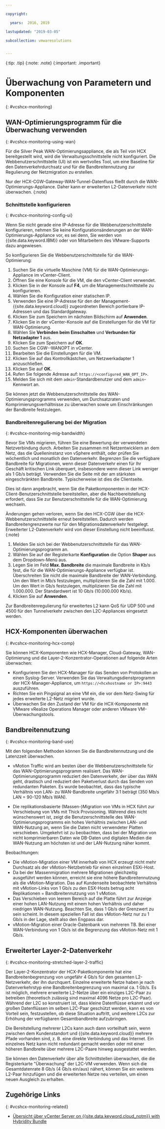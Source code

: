 ```yaml
---

copyright:

  years:  2016, 2019

lastupdated: "2019-03-05"

subcollection: vmwaresolutions


---
```


{:tip: .tip}
{:note: .note}
{:important: .important}

# Überwachung von Parametern und Komponenten
{: #vcshcx-monitoring}

## WAN-Optimierungsprogramm für die Überwachung verwenden
{: #vcshcx-monitoring-using-wan}

Für die Silver Peak WAN-Optimierungsappliance, die als Teil von HCX bereitgestellt wird, wird die Verwaltungsschnittstelle nicht konfiguriert. Die Webbenutzerschnittstelle (UI) ist ein wertvolles Tool, um eine Baseline für den Datenverkehrdurchsatz und für die Bandbreitennutzung zur Regulierung der Netzmigration zu erstellen.

Nur der HCX-CGW-Gateway-WAN-Tunnel-Datenfluss fließt durch die WAN-Optimierungs-Appliance. Daher kann er erweiterten L2-Datenverkehr nicht überwachen.
{:note}

### Schnittstelle konfigurieren
{: #vcshcx-monitoring-config-ui}

Wenn Sie nicht gerade eine IP-Adresse für die Webbenutzerschnittstelle konfigurieren, nehmen Sie keine Konfigurationsänderungen an der WAN-Optimierungs-Appliance vor, es sei denn, Sie werden von {{site.data.keyword.IBM}} oder von Mitarbeitern des VMware-Supports dazu angewiesen.   

So konfigurieren Sie die Webbenutzerschnittstelle für die WAN-Optimierung:
1.	Suchen Sie die virtuelle Maschine (VM) für die WAN-Optimierungs-Appliance im vCenter-Client.
2.	Öffnen Sie eine Konsole für die VM, die den vCenter-Client verwendet.
3.	Klicken Sie in der Konsole auf **F4**, um die Managementschnittstelle zu konfigurieren.
4.	Wählen Sie die Konfiguration einer statischen IP.
5.	Verwenden Sie eine IP-Adresse für den der Management-{{site.data.keyword.cloud}} zugeordneten Bereich portierbare IP-Adressen und das Standardgateway.
6.	Klicken Sie zum Speichern im nächsten Bildschirm auf **Anwenden**.
7.  Klicken Sie in der vCenter-Konsole auf die Einstellungen für die VM für WAN-Optimierung.
8.	Wählen Sie **Verbinden beim Einschalten** und **Verbunden für Netzadapter 1** aus.
9.	Klicken Sie zum Speichern auf **OK**.
10.	Suchen Sie CGW-<xxx>-WANOPT in vCenter.
11.	Bearbeiten Sie die Einstellungen für die VM.
12.	Klicken Sie auf das Kontrollkästchen, um Netzwerkadapter 1 anzuschließen.
13.	Klicken Sie auf **OK**.
14.	Rufen Sie folgende Adresse auf: `https://<configured_WAN_OPT_IP>`.
15.	Melden Sie sich mit dem `admin`-Standardbenutzer und dem `admin`-Kennwort an.

Sie können jetzt die Webbenutzerschnittstelle des WAN-Optimierungsprogramms verwenden, um Durchsatzraten und Komprimierungsverhältnisse zu überwachen sowie um Einschränkungen der Bandbreite festzulegen.

### Bandbreitenregulierung bei der Migration
{: #vcshcx-monitoring-mig-bandwidth}

Bevor Sie VMs migrieren, führen Sie eine Bewertung der verwendeten Netzverbindung durch. Arbeiten Sie zusammen mit Netzentwicklern an dem Netz, das die Quelleninstanz von vSphere enthält, oder prüfen Sie wöchentlich und monatlich den Datenverkehr. Begrenzen Sie die verfügbare Bandbreite für Migrationen, wenn dieser Datenverkehr einen für Ihr Geschäft kritischen Link überquert, insbesondere wenn dieser Link weniger als 1 Gb/s beträgt. Verwenden Sie die Seite mit der am stärksten eingeschränkten Bandbreite. Typischerweise ist dies die Clientseite.

Dies ist dann angebracht, wenn Sie die Paketkomponenten in der HCX-Client-Benutzerschnittstelle bereitstellen, aber die Nachbereitstellung erfordert, dass Sie zur Benutzerschnittstelle für die WAN-Optimierung wechseln.

Änderungen gehen verloren, wenn Sie den HCX-CGW über die HCX-Webbenutzerschnittstelle erneut bereitstellen.
Dadurch werden Bandbreitengrenzwerte nur für den Migrationsdatenverkehr festgelegt. Erweiterter L2-Datenverkehr wird von dieser Einstellung nicht beeinflusst.
{:note}

1. Melden Sie sich bei der Webbenutzerschnittstelle für das WAN-Optimierungsprogramm an.
2. Wählen Sie auf der Registerkarte **Konfiguration** die Option **Shaper** aus dem Dropdown-Menü aus.
3. Legen Sie im Feld **Max. Bandbreite** die maximale Bandbreite in Kb/s fest, die für die WAN-Optimierungs-Appliance verfügbar ist. Überschreiten Sie nicht die maximale Bandbreite der WAN-Verbindung. Um den Wert in Mb/s festzulegen, multiplizieren Sie die Zahl mit 1.000. Um den Wert in Gb/s festzulegen, multiplizieren Sie die Zahl mit 1.000.000. Der Standardwert ist 10 Gb/s (10.000.000 Kb/s).
4. Klicken Sie auf **Anwenden**.

Zur Bandbreitenregulierung für erweitertes L2 kann QoS für UDP 500 und 4500 für den Tunnelverkehr zwischen den L2C-Appliances eingesetzt werden.

## HCX-Komponenten überwachen
{: #vcshcx-monitoring-hcx-comp}

Sie können HCX-Komponenten wie HCX-Manager, Cloud-Gateway, WAN-Optimierung und die Layer-2-Konzentrator-Operationen auf folgende Arten überwachen:

- Konfigurieren Sie den HCX-Manager für das Senden von Protokollen an einen Syslog-Server. Verwenden Sie das Verwaltungsdienstprogramm der HCX-Manager-Appliance, um `https://<hcxhostname or
IP>:9443` auszuführen.
- Richten Sie ein Pingsignal an eine VM ein, die vor dem Netz-Swing für jedes erweiterte L2-Netz migriert wurde.
- Überwachen Sie den Zustand der VM für die HCX-Komponente mit VMware vRealize Operations Manager oder anderen VMware VM-Überwachungstools.

## Bandbreitennutzung
{: #vcshcx-monitoring-band-use}

Mit den folgenden Methoden können Sie die Bandbreitennutzung und die Latenzzeit überwachen.

- vMotion Traffic wird am besten über die Webbenutzerschnittstelle für das WAN-Optimierungsprogramm realisiert. Das WAN-Optimierungsprogramm reduziert den Datenverkehr, der über das WAN geht, drastisch und reduziert den Paketverlust durch das Senden von redundanten Paketen. Es wurde beobachtet, dass das typische Verhältnis von LAN- zu WAN-Bandbreite ungefähr 3:1 beträgt (350 Mb/s LAN = 90-120 Mb/s WAN).

- Die replikationsbasierte (Massen-)Migration von VMs in HCX führt zur Verschiebung von VMs mit Thick Provisioning. Während dies nicht wünschenswert ist, zeigt die Benutzerschnittstelle des WAN-Optimierungsprogramms ein hohes Verhältnis zwischen LAN- und WAN-Nutzung an, wenn Sie die Daten nicht verwendeter Platten verschieben. Umgekehrt ist zu beobachten, dass bei der Migration von nicht komprimierbaren Daten wie DB-Daten und digitalen Medien die WAN-Nutzung am höchsten ist und der LAN-Nutzung näher kommt.

Beobachtungen:
- Die vMotion-Migration einer VM innerhalb von HCX erzeugt nicht mehr Durchsatz als der vMotion-Netzbetrieb für einen einzelnen ESXi-Host.
- Da bei der Massenmigration mehrere Migrationen gleichzeitig ausgeführt werden können, erreicht sie eine höhere Bandbreitennutzung als die vMotion-Migration. Das auf Kundenseite beobachtete Verhältnis mit vMotion-Links von 1 Gb/s zu den ESX-Hosts betrug acht Replikationen = Bandbreitennutzung von 1 vMotion.
- Das Verschieben von leerem Bereich auf die Platte führt zur Anzeige einer hohen LAN-Nutzung mit einem hohen Verhältnis und daher niedrigen WAN-Nutzung. Beachten Sie, dass 1 Gb/s der Grenzwert zu sein scheint. In diesem speziellen Fall ist das vMotion-Netz nur zu 1 Gb/s in der Lage, stellt also den Engpass dar.
- vMotion-Migration einer Oracle-Datenbank von mehreren TB. Bei einer WAN-Verbindung von 1 Gb/s ist die Begrenzung das vMotion-Netz mit 1 Gb/s.

## Erweiterter Layer-2-Datenverkehr
{: #vcshcx-monitoring-stretched-layer-2-traffic}

Der Layer-2-Konzentrator der HCX-Paketkomponente hat eine Bandbreitenbegrenzung von ungefähr 4 Gb/s für den gesamten L2-Netzverkehr, der ihn durchquert. Einzelne erweiterte Netze haben je nach Datenverkehrstyp eine Bandbreitenbegrenzung von maximal ca. 1 Gb/s. Es ist möglich, mehrere erweiterte L2-Netze über ein einziges L2C-Paar zu betreiben (theoretisch zulässig sind maximal 4096 Netze pro L2C-Paar). Während der L2C so konstruiert ist, dass kleine Datenflüsse erkannt und vor großen Datenflüssen im selben L2C-Paar geschützt werden, kann es von Vorteil sein, festzustellen, ob diese Situation auftritt, und weitere L2Cs zur Erhöhung der verfügbaren Gesamtbandbreite aufzubringen.

Die Bereitstellung mehrerer L2Cs kann auch dann vorteilhaft sein, wenn zwischen dem Kundenstandort und {{site.data.keyword.cloud}} mehrere Pfade vorhanden sind, z. B. eine direkte Verbindung und das Internet. Ein einzelnes Netz kann nicht redundant gemacht werden oder mit einer höheren Bandbreite über mehrere L2C-Paare hinweg ausgestattet werden.

Sie können den Datenverkehr über alle Schnittstellen überwachen, die die Registerkarte "Überwachung" der L2C-VM verwenden. Wenn sich die Gesamtdatenrate 8 Gb/s (4 Gb/s ein/aus) nähert, können Sie ein weiteres L2-Paar hinzufügen und die erweiterten Netze neu verteilen, um einen neuen Ausgleich zu erhalten.

## Zugehörige Links
{: #vcshcx-monitoring-related}

* [Übersicht über vCenter Server on {{site.data.keyword.cloud_notm}} with Hybridity Bundle](/docs/services/vmwaresolutions/archiref/vcs?topic=vmware-solutions-vcs-hybridity-intro)   
